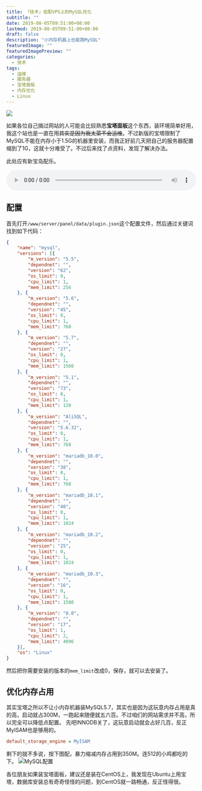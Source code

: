 ```yaml
---
title: 「技术」低配VPS上的MySQL优化
subtitle: ""
date: 2019-08-05T09:51:00+08:00
lastmod: 2019-08-05T09:51:00+08:00
draft: false
description: "小内存机器上也能跑MySQL"
featuredImage: ""
featuredImagePreview: ""
categories: 
  - 技术
tags: 
  - 运维
  - 服务器
  - 宝塔面板
  - 内存优化
  - Linux
---
```


<!--more-->

![](https://cdn.jsdelivr.net/gh/mouyase/Yojigen.Tech@master/static/assets/14/cover.gif)

如果各位自己搞过网站的人可能会比较熟悉**宝塔面板**这个东西，装环境简单好用，我这个站也是一直在用~~其实是因为我太菜不会运维~~。不过新版的宝塔限制了MySQL不能在内存小于1.5G的机器里安装，而我正好前几天把自己的服务器配置缩到了1G，这就十分难受了。不过后来找了点资料，发现了解决办法。

此处应有新宝岛配乐。

<audio controls="controls" autoplay loop src="/music/サカナクション-新宝島.mp3" style="width:100%"></audio>

## 配置
首先打开`/www/server/panel/data/plugin.json`这个配置文件，然后通过关键词找到如下代码：

```json
{
	"name": "mysql",
	"versions": [{
		"m_version": "5.5",
		"dependnet": "",
		"version": "62",
		"os_limit": 0,
		"cpu_limit": 1,
		"mem_limit": 256
	}, {
		"m_version": "5.6",
		"dependnet": "",
		"version": "45",
		"os_limit": 0,
		"cpu_limit": 1,
		"mem_limit": 768
	}, {
		"m_version": "5.7",
		"dependnet": "",
		"version": "27",
		"os_limit": 0,
		"cpu_limit": 1,
		"mem_limit": 1560
	}, {
		"m_version": "5.1",
		"dependnet": "",
		"version": "73",
		"os_limit": 0,
		"cpu_limit": 1,
		"mem_limit": 128
	}, {
		"m_version": "AliSQL",
		"dependnet": "",
		"version": "5.6.32",
		"os_limit": 0,
		"cpu_limit": 1,
		"mem_limit": 768
	}, {
		"m_version": "mariadb_10.0",
		"dependnet": "",
		"version": "38",
		"os_limit": 0,
		"cpu_limit": 1,
		"mem_limit": 768
	}, {
		"m_version": "mariadb_10.1",
		"dependnet": "",
		"version": "40",
		"os_limit": 0,
		"cpu_limit": 1,
		"mem_limit": 1024
	}, {
		"m_version": "mariadb_10.2",
		"dependnet": "",
		"version": "25",
		"os_limit": 0,
		"cpu_limit": 1,
		"mem_limit": 1024
	}, {
		"m_version": "mariadb_10.3",
		"dependnet": "",
		"version": "16",
		"os_limit": 0,
		"cpu_limit": 1,
		"mem_limit": 1500
	}, {
		"m_version": "8.0",
		"dependnet": "",
		"version": "17",
		"os_limit": 1,
		"cpu_limit": 2,
		"mem_limit": 4096
	}],
	"os": "Linux"
}
```
然后把你需要安装的版本的`mem_limit`改成0，保存，就可以去安装了。
## 优化内存占用
其实宝塔之所以不让小内存机器装MySQL5.7，其实也是因为这玩意内存占用是真的高，启动就占300M，一跑起来随便就五六百。不过咱们的网站需求并不高，所以完全可以降低点配置。
先吧INNODB关了，这玩意启动就会占好几百，反正MyISAM也是够用的。
```ini
default_storage_engine = MyISAM
```
剩下的就不多说，按下图配，暴力缩减内存占用到350M。连512的小鸡都吃的下。
![MySQL配置](https://cdn.jsdelivr.net/gh/mouyase/Yojigen.Tech@master/static/assets/14/1.jpg)


各位朋友如果装宝塔面板，建议还是装在CentOS上，我发现在Ubuntu上用宝塔，数据库安装总有奇奇怪怪的问题，到CentOS就一路畅通，反正怪得很。